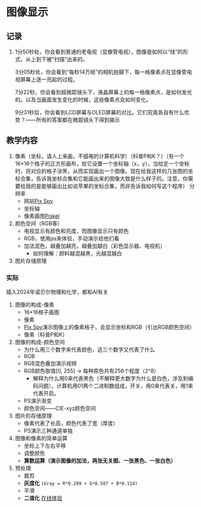 # 图像显示

## 记录

1. 1分50秒处，你会看到普通的老电视（显像管电视），图像是如何以“线”的形式，从上到下被“扫描”出来的。

    3分05秒处，你会看到“每秒14万帧”的相机拍摄下，每一格像素点在显像管电视屏幕上逐一亮起的过程。

    7分22秒，你会看到超微距镜头下，液晶屏幕上的每一格像素点，是如何发光的。以及当画面发生变化的时候，这些像素点会如何变化。

    9分31秒后，你会看到LCD屏幕与OLED屏幕的对比。它们究竟各自有什么优势？——所有的答案都在微距镜头下得到揭示

## 教学内容

1. 像素（坐标，请人上来画，不插电的计算机科学）（科普P和K？）（有一个16*16个格子的正方形画布，给它设置一个坐标轴（x，y），当给定一个坐标时，将对应的格子涂黑，从而实现画出一个图像。现在给我这样的几张图的坐标合集，告诉我坐标合集和它能画出来的图像大致是什么样子的。注意，你需要给我的是能够画出比如说苹果的坐标合集，而非告诉我如何写这个程序）
    分辨率
    - 网站[Pix Spy](https://zh.pixspy.com/)
    - 坐标轴
    - 像素画图[Piskel](https://www.piskelapp.com/)
2. 颜色空间（RGB等）
    - 电视显示有颜色和亮度，而图像显示只有颜色
    - RGB，使用ps来体验，手动演示给他们看
    - 加法混色，越叠加越亮，越叠加越白（彩色显示器、电视机）
        - 如何理解：颜料越混越黑，光越混越白
3. 图片存储原理

### 实际

插入2024年诺贝尔物理和化学，都和AI有关

1. 图像的构成-像素
    - 16*16格子画图
    - 像素
    - [Pix Spy](https://zh.pixspy.com/)演示图像上的像素格子，会显示坐标和RGB（引出RGB颜色空间）
    - 像素（科普P和K）
2. 图像的构成-颜色空间
    - 为什么用三个数字来代表颜色，这三个数字又代表了什么
    - RGB
    - RGB混色叠加演示视频
    - RGB颜色取值[0, 255] -> 每种原色共有256个程度（2^8）
        - 解释为什么用0来代表黑色（不解释更大数字为什么是白色，涉及到编码问题），计算机用01两个二进制数组成，开关，用0来代表关，用1来代表开启。
    - PS演示渐变
    - 颜色空间——CIE-xyz颜色空间
3. 图片的存储原理
    - 像素代表了长高，颜色代表了宽（厚度）
    - PS演示三种通道单独
4. 图像和像素的简单运算
    - 坐标上下左右平移
    - 调整颜色
    - **算数运算（演示图像的加法，两张无关图、一张黑色、一张白色）**
5. 预处理
    - 裁剪
    - **灰度化**
    ``(Gray = R*0.299 + G*0.587 + B*0.114)``
    - 平滑
    - **二值化**
    [在线体验](http://h5demo.yyfuncdn.com/2021/opencv/index.html)
